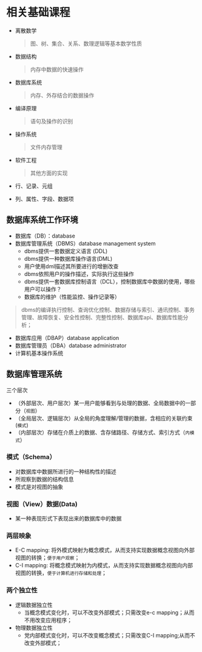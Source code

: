 # 相关基础课程

- 离散数学
  > 图、树、集合、关系、数理逻辑等基本数学性质
- 数据结构
  > 内存中数据的快速操作
- 数据库系统
  > 内存、外存结合的数据操作
- 编译原理
  > 语句及操作的识别
- 操作系统
  > 文件内存管理
- 软件工程
  > 其他方面的实现




- 行、记录、元组
- 列、属性、字段、数据项

## 数据库系统工作环境

- 数据库（DB）：database
- 数据库管理系统（DBMS）database management system
  - dbms提供一套数据定义语言 (DDL)
  - dbms提供一种数据库操作语言(DML)
  - 用户使用dml描述其所要进行的增删改查
  - dbms依照用户的操作描述，实际执行这些操作
  - dbms提供一套数据库控制语言（DCL），控制数据库中数据的使用，哪些用户可以操作？
  - 数据库的维护（性能监控、操作记录等）
> dbms的编译执行控制、查询优化控制、数据存储与索引、通讯控制、事务管理、故障恢复、安全性控制、完整性控制、数据库api、数据库性能分析；
- 数据库应用（DBAP）database application
- 数据库管理员（DBA）database administrator
- 计算机基本操作系统


## 数据库管理系统
三个层次
- （外部层次、用户层次）某一用户能够看到与处理的数据、全局数据中的一部分（`视图`）
- （全局层次、逻辑层次）从全局的角度理解/管理的数据，含相应的关联约束(`模式`)
- （内部层次）存储在介质上的数据、含存储路径、存储方式、索引方式（`内模式`）


### 模式（Schema）
- 对数据库中数据所进行的一种结构性的描述
- 所观察到数据的结构信息
- 模式是对视图的抽象
### 视图（View）数据(Data)
- 某一种表现形式下表现出来的数据库中的数据


### 两层映象
- E-C mapping: 将外模式映射为概念模式，从而支持实现数据概念视图向外部视图的转换；`便于用户观察`；
- C-I mapping: 将概念模式映射为内模式，从而支持实现数据概念视图向内部视图的转换，`便于计算机进行存储和处理`；
### 两个独立性
- 逻辑数据独立性
  - 当概念模式变化时，可以不改变外部模式；只需改变e-c mapping；从而不用改变应用程序；
- 物理数据独立性
  - 党内部模式变化时，可以不改变概念模式；只需改变C-I mapping;从而不改变外部模式；


